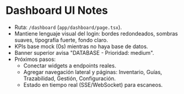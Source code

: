 # Dashboard UI Notes

- Ruta: `/dashboard` (`app/dashboard/page.tsx`).
- Mantiene lenguaje visual del login: bordes redondeados, sombras suaves, tipografía fuerte, fondo claro.
- KPIs base mock (0s) mientras no haya base de datos.
- Banner superior avisa "DATABASE - Prioridad: medium".
- Próximos pasos:
  - Conectar widgets a endpoints reales.
  - Agregar navegación lateral y páginas: Inventario, Guías, Trazabilidad, Gestión, Configuración.
  - Estado en tiempo real (SSE/WebSocket) para escaneos.
